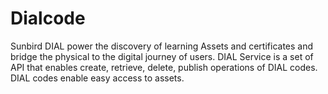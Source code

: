# Dialcode 
Sunbird DIAL power the discovery of learning Assets and certificates and bridge the physical to the digital journey of users. DIAL Service is a set of API that enables create, retrieve, delete, publish operations of DIAL codes. DIAL codes enable easy access to assets.

